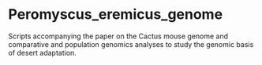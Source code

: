 # Peromyscus_eremicus_genome

Scripts accompanying the paper on the Cactus mouse genome and comparative and population genomics analyses to study the genomic basis of desert adaptation.



